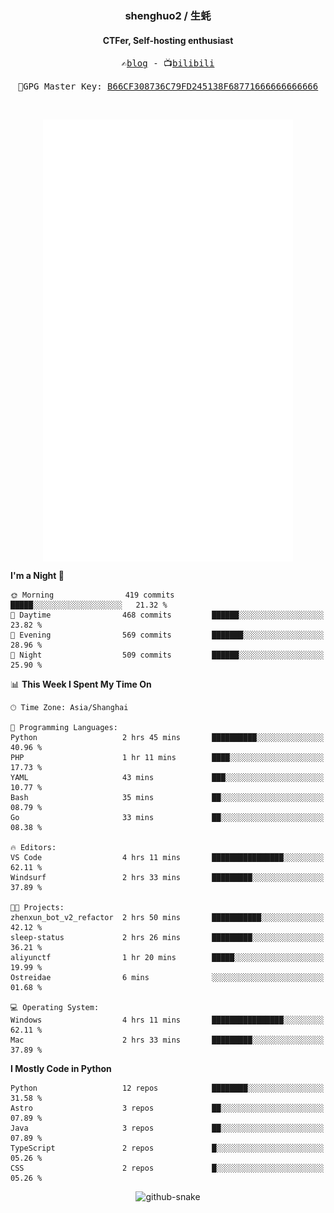 <h3 align="center"> shenghuo2 / 生蚝 </h3>
<h4 align="center" >CTFer, Self-hosting enthusiast</h3>


<p align="center">
  <samp>
    ✍️<a href="https://blog.shenghuo2.top/">blog</a> -
    📺<a href="https://space.bilibili.com/85894935">bilibili</a>
  </samp>
</p>
<p align="center">
  <samp>
     🔐GPG Master Key: <a align="center" href="https://github.com/shenghuo2.gpg">B66CF308736C79FD245138F68771666666666666</a>
  </samp>
</p>
<br>
<p align="center">
  <a href="https://github.com/shenghuo2">
    <img width="400" align="top" src="https://github.com/shenghuo2/shenghuo2/blob/main/metrics.left.svg" />
  </a>
  <a href="https://github.com/shenghuo2">
    <img width="400" align="top" src="https://github.com/shenghuo2/shenghuo2/blob/main/metrics.right.svg" />
  </a>
</p>


<!--START_SECTION:waka-->
**I'm a Night 🦉** 

```text
🌞 Morning                419 commits         █████░░░░░░░░░░░░░░░░░░░░   21.32 % 
🌆 Daytime                468 commits         ██████░░░░░░░░░░░░░░░░░░░   23.82 % 
🌃 Evening                569 commits         ███████░░░░░░░░░░░░░░░░░░   28.96 % 
🌙 Night                  509 commits         ██████░░░░░░░░░░░░░░░░░░░   25.90 % 
```


📊 **This Week I Spent My Time On** 

```text
🕑︎ Time Zone: Asia/Shanghai

💬 Programming Languages: 
Python                   2 hrs 45 mins       ██████████░░░░░░░░░░░░░░░   40.96 % 
PHP                      1 hr 11 mins        ████░░░░░░░░░░░░░░░░░░░░░   17.73 % 
YAML                     43 mins             ███░░░░░░░░░░░░░░░░░░░░░░   10.77 % 
Bash                     35 mins             ██░░░░░░░░░░░░░░░░░░░░░░░   08.79 % 
Go                       33 mins             ██░░░░░░░░░░░░░░░░░░░░░░░   08.38 % 

🔥 Editors: 
VS Code                  4 hrs 11 mins       ████████████████░░░░░░░░░   62.11 % 
Windsurf                 2 hrs 33 mins       █████████░░░░░░░░░░░░░░░░   37.89 % 

🐱‍💻 Projects: 
zhenxun_bot_v2_refactor  2 hrs 50 mins       ███████████░░░░░░░░░░░░░░   42.12 % 
sleep-status             2 hrs 26 mins       █████████░░░░░░░░░░░░░░░░   36.21 % 
aliyunctf                1 hr 20 mins        █████░░░░░░░░░░░░░░░░░░░░   19.99 % 
Ostreidae                6 mins              ░░░░░░░░░░░░░░░░░░░░░░░░░   01.68 % 

💻 Operating System: 
Windows                  4 hrs 11 mins       ████████████████░░░░░░░░░   62.11 % 
Mac                      2 hrs 33 mins       █████████░░░░░░░░░░░░░░░░   37.89 % 
```

**I Mostly Code in Python** 

```text
Python                   12 repos            ████████░░░░░░░░░░░░░░░░░   31.58 % 
Astro                    3 repos             ██░░░░░░░░░░░░░░░░░░░░░░░   07.89 % 
Java                     3 repos             ██░░░░░░░░░░░░░░░░░░░░░░░   07.89 % 
TypeScript               2 repos             █░░░░░░░░░░░░░░░░░░░░░░░░   05.26 % 
CSS                      2 repos             █░░░░░░░░░░░░░░░░░░░░░░░░   05.26 % 
```




<!--END_SECTION:waka-->


<div align="center">
  <picture>
    <source media="(prefers-color-scheme: dark)" srcset="https://gist.githubusercontent.com/shenghuo2/bfce20b14ab0484cef03bae6e60e0b3a/raw/github-snake-dark.svg" />
    <source media="(prefers-color-scheme: light)" srcset="https://gist.githubusercontent.com/shenghuo2/bfce20b14ab0484cef03bae6e60e0b3a/raw/github-snake.svg" />
    <img alt="github-snake" src="https://gist.githubusercontent.com/shenghuo2/bfce20b14ab0484cef03bae6e60e0b3a/raw/github-snake.svg" />
  </picture>
</div>

<!--
**shenghuo2/shenghuo2** is a ✨ _special_ ✨ repository because its `README.md` (this file) appears on your GitHub profile.

Here are some ideas to get you started:

- 🔭 I’m currently working on ...
- 🌱 I’m currently learning ...
- 👯 I’m looking to collaborate on ...
- 🤔 I’m looking for help with ...
- 💬 Ask me about ...
- 📫 How to reach me: ...
- 😄 Pronouns: ...
- ⚡ Fun fact: ...
-->
